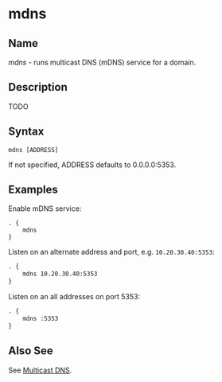 # mdns

## Name

*mdns* - runs multicast DNS (mDNS) service for a domain.

## Description

TODO

## Syntax

~~~
mdns [ADDRESS]
~~~

If not specified, ADDRESS defaults to 0.0.0.0:5353.

## Examples

Enable mDNS service:

~~~
. {
    mdns
}
~~~

Listen on an alternate address and port, e.g. `10.20.30.40:5353`:

~~~ txt
. {
    mdns 10.20.30.40:5353
}
~~~

Listen on an all addresses on port 5353:

~~~ txt
. {
    mdns :5353
}
~~~

## Also See

See [Multicast DNS](https://en.wikipedia.org/wiki/Multicast_DNS).
